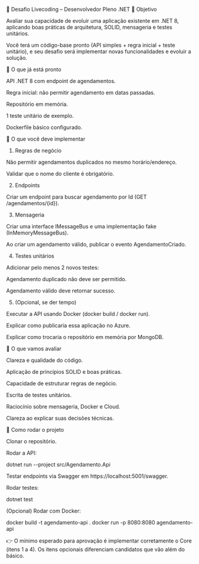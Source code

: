 📝 Desafio Livecoding – Desenvolvedor Pleno .NET
🎯 Objetivo

Avaliar sua capacidade de evoluir uma aplicação existente em .NET 8, aplicando boas práticas de arquitetura, SOLID, mensageria e testes unitários.

Você terá um código-base pronto (API simples + regra inicial + teste unitário), e seu desafio será implementar novas funcionalidades e evoluir a solução.

🔹 O que já está pronto

API .NET 8 com endpoint de agendamentos.

Regra inicial: não permitir agendamento em datas passadas.

Repositório em memória.

1 teste unitário de exemplo.

Dockerfile básico configurado.

🔹 O que você deve implementar
1. Regras de negócio

Não permitir agendamentos duplicados no mesmo horário/endereço.

Validar que o nome do cliente é obrigatório.

2. Endpoints

Criar um endpoint para buscar agendamento por Id (GET /agendamentos/{id}).

3. Mensageria

Criar uma interface IMessageBus e uma implementação fake (InMemoryMessageBus).

Ao criar um agendamento válido, publicar o evento AgendamentoCriado.

4. Testes unitários

Adicionar pelo menos 2 novos testes:

Agendamento duplicado não deve ser permitido.

Agendamento válido deve retornar sucesso.

5. (Opcional, se der tempo)

Executar a API usando Docker (docker build / docker run).

Explicar como publicaria essa aplicação no Azure.

Explicar como trocaria o repositório em memória por MongoDB.

🔹 O que vamos avaliar

Clareza e qualidade do código.

Aplicação de princípios SOLID e boas práticas.

Capacidade de estruturar regras de negócio.

Escrita de testes unitários.

Raciocínio sobre mensageria, Docker e Cloud.

Clareza ao explicar suas decisões técnicas.

🚀 Como rodar o projeto

Clonar o repositório.

Rodar a API:

dotnet run --project src/Agendamento.Api


Testar endpoints via Swagger em https://localhost:5001/swagger.

Rodar testes:

dotnet test


(Opcional) Rodar com Docker:

docker build -t agendamento-api .
docker run -p 8080:8080 agendamento-api


👉 O mínimo esperado para aprovação é implementar corretamente o Core (itens 1 a 4).
Os itens opcionais diferenciam candidatos que vão além do básico.
